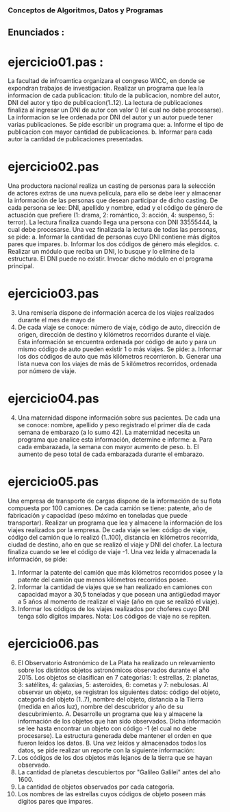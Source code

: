 ### Conceptos de Algoritmos, Datos y Programas
  ## Enunciados :

# ejercicio01.pas : 
La facultad de infroamtica organizara el congreso WICC, en donde se expondran trabajos de investigacion.
Realizar un programa que lea la informacion de cada publicacion: titulo de la publicacion, nombre del autor,
DNI del autor y tipo de publicacion(1..12). La lectura de publicaciones finaliza al ingresar un DNI de autor
con valor 0 (el cual no debe procesarse). La informacion se lee ordenada por DNI del autor y un autor puede
tener varias publicaciones. Se pide escribir un programa que: 
  a. Informe el tipo de publicacion con mayor cantidad de publicaciones.
  b. Informar para cada autor la cantidad de publicaciones presentadas.

# ejercicio02.pas
Una productora nacional realiza un casting de personas para la selección de actores extras de una
nueva película, para ello se debe leer y almacenar la información de las personas que desean
participar de dicho casting. De cada persona se lee: DNI, apellido y nombre, edad y el código de
género de actuación que prefiere (1: drama, 2: romántico, 3: acción, 4: suspenso, 5: terror). La lectura
finaliza cuando llega una persona con DNI 33555444, la cual debe procesarse.
Una vez finalizada la lectura de todas las personas, se pide:
a. Informar la cantidad de personas cuyo DNI contiene más dígitos pares que impares.
b. Informar los dos códigos de género más elegidos.
c. Realizar un módulo que reciba un DNI, lo busque y lo elimine de la estructura. El DNI puede no
existir. Invocar dicho módulo en el programa principal.

# ejercicio03.pas
3. Una remisería dispone de información acerca de los viajes realizados durante el mes de mayo de
2020. De cada viaje se conoce: número de viaje, código de auto, dirección de origen, dirección de
destino y kilómetros recorridos durante el viaje. Esta información se encuentra ordenada por código
de auto y para un mismo código de auto pueden existir 1 o más viajes. Se pide:
a. Informar los dos códigos de auto que más kilómetros recorrieron.
b. Generar una lista nueva con los viajes de más de 5 kilómetros recorridos, ordenada por número
de viaje.

# ejercicio04.pas
4. Una maternidad dispone información sobre sus pacientes. De cada una se conoce: nombre, apellido y
peso registrado el primer día de cada semana de embarazo (a lo sumo 42). La maternidad necesita un
programa que analice esta información, determine e informe:
a. Para cada embarazada, la semana con mayor aumento de peso.
b. El aumento de peso total de cada embarazada durante el embarazo.

# ejercicio05.pas
Una empresa de transporte de cargas dispone de la información de su flota compuesta por 100
camiones. De cada camión se tiene: patente, año de fabricación y capacidad (peso máximo en
toneladas que puede transportar).
Realizar un programa que lea y almacene la información de los viajes realizados por la empresa. De
cada viaje se lee: código de viaje, código del camión que lo realizó (1..100), distancia en kilómetros recorrida, ciudad de destino, año en que se realizó el viaje y DNI del chofer. La lectura finaliza cuando
se lee el código de viaje -1.
Una vez leída y almacenada la información, se pide:
1. Informar la patente del camión que más kilómetros recorridos posee y la patente del camión que
menos kilómetros recorridos posee.
2. Informar la cantidad de viajes que se han realizado en camiones con capacidad mayor a 30,5
toneladas y que posean una antigüedad mayor a 5 años al momento de realizar el viaje (año en
que se realizó el viaje).
3. Informar los códigos de los viajes realizados por choferes cuyo DNI tenga sólo dígitos impares.
Nota: Los códigos de viaje no se repiten.

# ejercicio06.pas
6. El Observatorio Astronómico de La Plata ha realizado un relevamiento sobre los distintos objetos
astronómicos observados durante el año 2015. Los objetos se clasifican en 7 categorías: 1: estrellas,
2: planetas, 3: satélites, 4: galaxias, 5: asteroides, 6: cometas y 7: nebulosas.
Al observar un objeto, se registran los siguientes datos: código del objeto, categoría del objeto (1..7),
nombre del objeto, distancia a la Tierra (medida en años luz), nombre del descubridor y año de su
descubrimiento.
A. Desarrolle un programa que lea y almacene la información de los objetos que han sido
observados. Dicha información se lee hasta encontrar un objeto con código -1 (el cual no
debe procesarse). La estructura generada debe mantener el orden en que fueron leídos los
datos.
B. Una vez leídos y almacenados todos los datos, se pide realizar un reporte con la siguiente
información:
1. Los códigos de los dos objetos más lejanos de la tierra que se hayan observado.
2. La cantidad de planetas descubiertos por "Galileo Galilei" antes del año 1600.
3. La cantidad de objetos observados por cada categoría.
4. Los nombres de las estrellas cuyos códigos de objeto poseen más dígitos pares que
impares.
